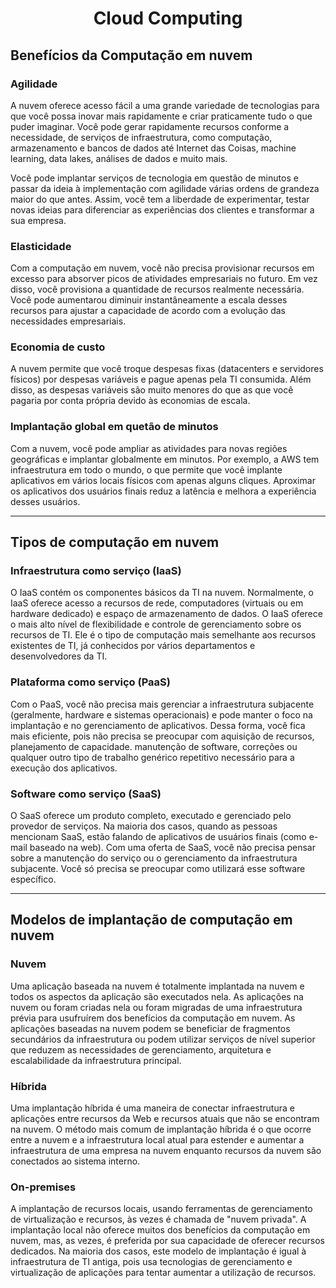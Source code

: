 <h1 align="center">Cloud Computing</h1>

<h2>Benefícios da Computação em nuvem</h2>

<h3>Agilidade</h3>

A nuvem oferece acesso fácil a uma grande variedade de tecnologias para que você possa inovar mais rapidamente e criar praticamente tudo o que puder imaginar. Você pode gerar rapidamente recursos conforme a necessidade, de serviços de infraestrutura, como computação, armazenamento e bancos de dados até Internet das Coisas, machine learning, data lakes, análises de dados e muito mais.

Você pode implantar serviços de tecnologia em questão de minutos e passar da ideia à implementação com agilidade várias ordens de grandeza maior do que antes. Assim, você tem a liberdade de experimentar, testar novas ideias para diferenciar as experiências dos clientes e transformar a sua empresa.

<h3>Elasticidade</h3>

Com a computação em nuvem, você não precisa provisionar recursos em excesso para absorver picos de atividades empresariais no futuro. Em vez disso, você provisiona a quantidade de recursos realmente necessária. Você pode aumentarou diminuir instantâneamente a escala desses recursos para ajustar a capacidade de acordo com a evolução das necessidades empresariais.

<h3>Economia de custo</h3>

A nuvem permite que você troque despesas fixas (datacenters e servidores físicos) por despesas variáveis e pague apenas pela TI consumida. Além disso, as despesas variáveis são muito menores do que as que você pagaria por conta própria devido às economias de escala.

<h3>Implantação global em quetão de minutos</h3>

Com a nuvem, você pode ampliar as atividades para novas regiões geográficas e implantar globalmente em minutos. Por exemplo, a AWS tem infraestrutura em todo o mundo, o que permite que você implante aplicativos em vários locais físicos com apenas alguns cliques. Aproximar os aplicativos dos usuários finais reduz a latência e melhora a experiência desses usuários.

<hr>

<h2>Tipos de computação em nuvem</h2>

<h3>Infraestrutura como serviço (IaaS)</h3>

O IaaS contém os componentes básicos da TI na nuvem. Normalmente, o IaaS oferece acesso a recursos de rede, computadores (virtuais ou em hardware dedicado) e espaço de armazenamento de dados. O IaaS oferece o mais alto nível de flexibilidade e controle de gerenciamento sobre os recursos de TI. Ele é o tipo de computação mais semelhante aos recursos existentes de TI, já conhecidos por vários departamentos e desenvolvedores da TI. 

<h3>Plataforma como serviço (PaaS)</h3>

Com o PaaS, você não precisa mais gerenciar a infraestrutura subjacente (geralmente, hardware e sistemas operacionais) e pode manter o foco na implantação e no gerenciamento de aplicativos. Dessa forma, você fica mais eficiente, pois não precisa se preocupar com aquisição de recursos, planejamento de capacidade. manutenção de software, correções ou qualquer outro tipo de trabalho genérico repetitivo necessário para a execução dos aplicativos.

<h3>Software como serviço (SaaS)</h3>

O SaaS oferece um produto completo, executado e gerenciado pelo provedor de serviços. Na maioria dos casos, quando as pessoas mencionam SaaS, estão falando de aplicativos de usuários finais (como e-mail baseado na web). Com uma oferta de SaaS, você não precisa pensar sobre a manutenção do serviço ou o gerenciamento da infraestrutura subjacente. Você só precisa se preocupar como utilizará esse software específico.

<hr>

<h2>Modelos de implantação de computação em nuvem</h2>

<h3>Nuvem</h3>

Uma aplicação baseada na nuvem é totalmente implantada na nuvem e todos os aspectos da aplicação são executados nela. As aplicações na nuvem ou foram criadas nela ou foram migradas de uma infraestrutura prévia para usufruírem dos benefícios da computação em nuvem. As aplicações baseadas na nuvem podem se beneficiar de fragmentos secundários da infraestrutura ou podem utilizar serviços de nível superior que reduzem as necessidades de gerenciamento, arquitetura e escalabilidade da infraestrutura principal.

<h3>Híbrida</h3>

Uma implantação híbrida é uma maneira de conectar infraestrutura e aplicações entre recursos da Web e recursos atuais que não se encontram na nuvem. O método mais comum de implantação híbrida é o que ocorre entre a nuvem e a infraestrutura local atual para estender e aumentar a infraestrutura de uma empresa na nuvem enquanto recursos da nuvem são conectados ao sistema interno.

<h3>On-premises</h3>

A implantação de recursos locais, usando ferramentas de gerenciamento de virtualização e recursos, às vezes é chamada de "nuvem privada". A implantação local não oferece muitos dos benefícios da computação em nuvem, mas, as vezes, é preferida por sua capacidade de oferecer recursos dedicados. Na maioria dos casos, este modelo de implantação é igual à infraestrutura de TI antiga, pois usa tecnologias de gerenciamento e virtualização de aplicações para tentar aumentar a utilização de recursos.
